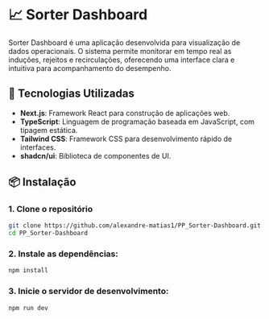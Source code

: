 # 📈 Sorter Dashboard

Sorter Dashboard é uma aplicação desenvolvida para visualização de dados operacionais. O sistema permite monitorar em tempo real as induções, rejeitos e recirculações, oferecendo uma interface clara e intuitiva para acompanhamento do desempenho.

## 🚀 Tecnologias Utilizadas

- **Next.js**: Framework React para construção de aplicações web.
- **TypeScript**: Linguagem de programação baseada em JavaScript, com tipagem estática.
- **Tailwind CSS**: Framework CSS para desenvolvimento rápido de interfaces.
- **shadcn/ui**: Biblioteca de componentes de UI.

## 📦 Instalação

### 1. Clone o repositório

```bash
git clone https://github.com/alexandre-matias1/PP_Sorter-Dashboard.git
cd PP_Sorter-Dashboard
```

### 2. Instale as dependências:

   ```bash
   npm install
   ```

### 3. Inicie o servidor de desenvolvimento:

   ```bash
   npm run dev
   ```

